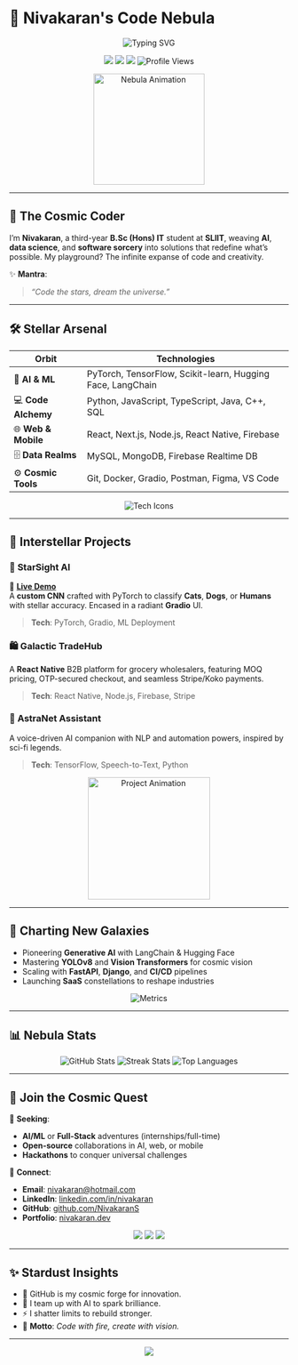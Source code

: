 # 🌠 Nivakaran's Code Nebula  

<p align="center">
  <img src="https://readme-typing-svg.demolab.com?font=Space+Mono&weight=600&duration=2500&pause=300&color=FF3CAC&center=true&vCenter=true&width=600&lines=Igniting+AI+Revolutions;Crafting+Code+that+Shapes+Tomorrow" alt="Typing SVG"/>
</p>

<p align="center">
  <a href="https://github.com/NivakaranS"><img src="https://img.shields.io/badge/-GitHub-0A0A0A?style=plastic&logo=github&logoColor=FF3CAC&labelColor=000"/></a>
  <a href="https://linkedin.com/in/nivakaranS"><img src="https://img.shields.io/badge/-LinkedIn-0077B5?style=plastic&logo=linkedin&logoColor=FF3CAC&labelColor=000"/></a>
  <a href="https://nivakaran.dev"><img src="https://img.shields.io/badge/-Portfolio-FF2D55?style=plastic&logo=web&logoColor=FF3CAC&labelColor=000"/></a>
  <img src="https://komarev.com/ghpvc/?username=Nivakaran-S&style=plastic&color=FF3CAC&label=Stargazers" alt="Profile Views"/>
</p>

<p align="center">
  <img src="https://media.giphy.com/media/hvRJCLFzCasrR7vV5H/giphy.gif" width="200" alt="Nebula Animation"/>
</p>

---

## 🌌 The Cosmic Coder  

I’m **Nivakaran**, a third-year **B.Sc (Hons) IT** student at **SLIIT**, weaving **AI**, **data science**, and **software sorcery** into solutions that redefine what’s possible. My playground? The infinite expanse of code and creativity.  

✨ **Mantra**:  
> *“Code the stars, dream the universe.”*  

---

## 🛠️ Stellar Arsenal  

| **Orbit**            | **Technologies**                                      |
|----------------------|------------------------------------------------------|
| 🤖 **AI & ML**       | PyTorch, TensorFlow, Scikit-learn, Hugging Face, LangChain |
| 💻 **Code Alchemy**   | Python, JavaScript, TypeScript, Java, C++, SQL       |
| 🌐 **Web & Mobile**  | React, Next.js, Node.js, React Native, Firebase      |
| 🗄️ **Data Realms**   | MySQL, MongoDB, Firebase Realtime DB                |
| ⚙️ **Cosmic Tools**  | Git, Docker, Gradio, Postman, Figma, VS Code        |

<p align="center">
  <img src="https://skillicons.dev/icons?i=python,js,ts,react,nodejs,firebase,mysql,mongodb,docker,git,figma,vscode,pytorch,tensorflow,sklearn&theme=dark" alt="Tech Icons"/>
</p>

---

## 🚀 Interstellar Projects  

### 🐾 **StarSight AI**  
🔗 **[Live Demo](https://nivakaran-classification-gradio-kncvu.hf.space/?__theme=system)**  
A **custom CNN** crafted with PyTorch to classify **Cats**, **Dogs**, or **Humans** with stellar accuracy. Encased in a radiant **Gradio** UI.  
> **Tech**: PyTorch, Gradio, ML Deployment  

### 🛍️ **Galactic TradeHub**  
A **React Native** B2B platform for grocery wholesalers, featuring MOQ pricing, OTP-secured checkout, and seamless Stripe/Koko payments.  
> **Tech**: React Native, Node.js, Firebase, Stripe  

### 🧠 **AstraNet Assistant**  
A voice-driven AI companion with NLP and automation powers, inspired by sci-fi legends.  
> **Tech**: TensorFlow, Speech-to-Text, Python  

<p align="center">
  <img src="https://media.giphy.com/media/3o7TKtnuHOJvk3bVJu/giphy.gif" width="220" alt="Project Animation"/>
</p>

---

## 🌌 Charting New Galaxies  
- Pioneering **Generative AI** with LangChain & Hugging Face  
- Mastering **YOLOv8** and **Vision Transformers** for cosmic vision  
- Scaling with **FastAPI**, **Django**, and **CI/CD** pipelines  
- Launching **SaaS** constellations to reshape industries  

<p align="center">
  <img src="https://metrics.lecoq.io/Nivakaran-S?template=classic&base=header%2C+activity%2C+community%2C+repositories%2C+metadata&base.indepth=false&base.hireable=false&base.skip=false&isocalendar=true&isocalendar.duration=half-year&config.timezone=Asia%2FColombo" alt="Metrics"/>
</p>

---

## 📊 Nebula Stats  

<p align="center">
  <img src="https://github-readme-stats.vercel.app/api?username=Nivakaran-S&show_icons=true&theme=transparent&hide_border=true&title_color=FF3CAC&icon_color=FF3CAC" alt="GitHub Stats"/>
  <img src="https://github-readme-streak-stats.herokuapp.com/?user=Nivakaran-S&theme=transparent&hide_border=true&stroke=FF3CAC&ring=FF3CAC&fire=FF3CAC" alt="Streak Stats"/>
  <img src="https://github-readme-stats.vercel.app/api/top-langs/?username=Nivakaran-S&layout=compact&theme=transparent&hide_border=true&title_color=FF3CAC" alt="Top Languages"/>
</p>

---

## 🤝 Join the Cosmic Quest  

🌟 **Seeking**:  
- **AI/ML** or **Full-Stack** adventures (internships/full-time)  
- **Open-source** collaborations in AI, web, or mobile  
- **Hackathons** to conquer universal challenges  

📡 **Connect**:  
- **Email**: [nivakaran@hotmail.com](mailto:nivakaran@hotmail.com)  
- **LinkedIn**: [linkedin.com/in/nivakaran](https://linkedin.com/in/nivakaranS)  
- **GitHub**: [github.com/NivakaranS](https://github.com/NivakaranS)  
- **Portfolio**: [nivakaran.dev](https://nivakaran.dev)  

<p align="center">
  <a href="mailto:nivakaran@hotmail.com"><img src="https://img.shields.io/badge/Email-D14836?style=plastic&logo=gmail&logoColor=FF3CAC&labelColor=000"/></a>
  <a href="https://linkedin.com/in/nivakaranS"><img src="https://img.shields.io/badge/LinkedIn-0077B5?style=plastic&logo=linkedin&logoColor=FF3CAC&labelColor=000"/></a>
  <a href="https://github.com/NivakaranS"><img src="https://img.shields.io/badge/GitHub-181717?style=plastic&logo=github&logoColor=FF3CAC&labelColor=000"/></a>
</p>

---

## ✨ Stardust Insights  
- 🧠 GitHub is my cosmic forge for innovation.  
- 🤖 I team up with AI to spark brilliance.  
- ⚡ I shatter limits to rebuild stronger.  
- 🌟 **Motto**: *Code with fire, create with vision.*  

---

<p align="center">
  <img src="https://capsule-render.vercel.app/api?type=shark&color=FF3CAC&height=120&section=footer&text=Blast%20Off%20to%20Innovation!&fontSize=30&fontAlignY=40&animation=fadeIn"/>
</p>
